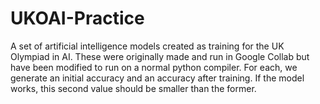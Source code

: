# UKOAI-Practice
A set of artificial intelligence models created as training for the UK Olympiad in AI. These were originally made and run in Google Collab but have been modified to run on a normal python compiler. For each, we generate an initial accuracy and an accuracy after training. If the model works, this second value should be smaller than the former.
